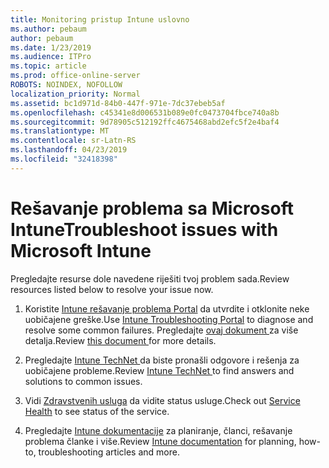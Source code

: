```yaml
---
title: Monitoring pristup Intune uslovno
ms.author: pebaum
author: pebaum
ms.date: 1/23/2019
ms.audience: ITPro
ms.topic: article
ms.prod: office-online-server
ROBOTS: NOINDEX, NOFOLLOW
localization_priority: Normal
ms.assetid: bc1d971d-84b0-447f-971e-7dc37ebeb5af
ms.openlocfilehash: c45341e8d006531b089e0fc0473704fbce740a8b
ms.sourcegitcommit: 9d78905c512192ffc4675468abd2efc5f2e4baf4
ms.translationtype: MT
ms.contentlocale: sr-Latn-RS
ms.lasthandoff: 04/23/2019
ms.locfileid: "32418398"
---
```

# <a name="troubleshoot-issues-with-microsoft-intune"></a><span data-ttu-id="f8b6d-102">Rešavanje problema sa Microsoft Intune</span><span class="sxs-lookup"><span data-stu-id="f8b6d-102">Troubleshoot issues with Microsoft Intune</span></span>

<span data-ttu-id="f8b6d-103">Pregledajte resurse dole navedene riješiti tvoj problem sada.</span><span class="sxs-lookup"><span data-stu-id="f8b6d-103">Review resources listed below to resolve your issue now.</span></span>
  
1. <span data-ttu-id="f8b6d-104">Koristite [Intune rešavanje problema Portal](https://devicemanagement.microsoft.com/#blade/Microsoft_Intune_DeviceSettings/TroubleshootBlade) da utvrdite i otklonite neke uobičajene greške.</span><span class="sxs-lookup"><span data-stu-id="f8b6d-104">Use [Intune Troubleshooting Portal](https://devicemanagement.microsoft.com/#blade/Microsoft_Intune_DeviceSettings/TroubleshootBlade) to diagnose and resolve some common failures.</span></span> <span data-ttu-id="f8b6d-105">Pregledajte [ovaj dokument ](https://docs.microsoft.com/intune/help-desk-operators)za više detalja.</span><span class="sxs-lookup"><span data-stu-id="f8b6d-105">Review [this document ](https://docs.microsoft.com/intune/help-desk-operators)for more details.</span></span>
    
2. <span data-ttu-id="f8b6d-106">Pregledajte [Intune TechNet ](https://social.technet.microsoft.com/forums/home?forum=microsoftintuneprod)da biste pronašli odgovore i rešenja za uobičajene probleme.</span><span class="sxs-lookup"><span data-stu-id="f8b6d-106">Review [Intune TechNet ](https://social.technet.microsoft.com/forums/home?forum=microsoftintuneprod)to find answers and solutions to common issues.</span></span>
    
3. <span data-ttu-id="f8b6d-107">Vidi [Zdravstvenih usluga](https://portal.office.com/AdminPortal/Home#/servicehealth) da vidite status usluge.</span><span class="sxs-lookup"><span data-stu-id="f8b6d-107">Check out [Service Health](https://portal.office.com/AdminPortal/Home#/servicehealth) to see status of the service.</span></span> 
    
4. <span data-ttu-id="f8b6d-108">Pregledajte [Intune dokumentacije](https://docs.microsoft.com/intune/) za planiranje, članci, rešavanje problema članke i više.</span><span class="sxs-lookup"><span data-stu-id="f8b6d-108">Review [Intune documentation](https://docs.microsoft.com/intune/) for planning, how-to, troubleshooting articles and more.</span></span> 
    

